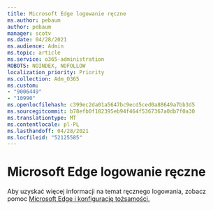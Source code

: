 ```yaml
---
title: Microsoft Edge logowanie ręczne
ms.author: pebaum
author: pebaum
manager: scotv
ms.date: 04/28/2021
ms.audience: Admin
ms.topic: article
ms.service: o365-administration
ROBOTS: NOINDEX, NOFOLLOW
localization_priority: Priority
ms.collection: Adm_O365
ms.custom:
- "9006449"
- "10990"
ms.openlocfilehash: c399ec2da01a5647bc9ecd5ced0a88649a7bb3d5
ms.sourcegitcommit: b78efb0f182395eb94f464f5367367a0db7f0a30
ms.translationtype: MT
ms.contentlocale: pl-PL
ms.lasthandoff: 04/28/2021
ms.locfileid: "52125585"
---
```

# <a name="microsoft-edge-manual-sign-in"></a>Microsoft Edge logowanie ręczne

Aby uzyskać więcej informacji na temat ręcznego logowania, zobacz pomoc [Microsoft Edge i konfigurację tożsamości.](https://docs.microsoft.com/deployedge/microsoft-edge-security-identity#manual-sign-in) 
